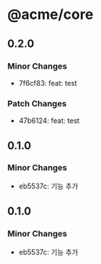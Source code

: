# @acme/core

## 0.2.0

### Minor Changes

- 7f6cf83: feat: test

### Patch Changes

- 47b6124: feat: test

## 0.1.0

### Minor Changes

- eb5537c: 기능 추가

## 0.1.0

### Minor Changes

- eb5537c: 기능 추가
